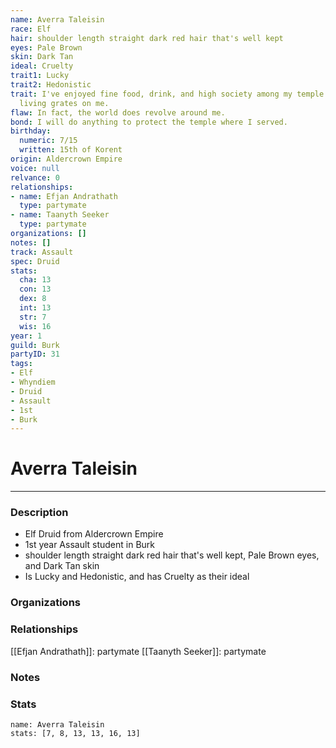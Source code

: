 ```yaml
---
name: Averra Taleisin
race: Elf
hair: shoulder length straight dark red hair that's well kept
eyes: Pale Brown
skin: Dark Tan
ideal: Cruelty
trait1: Lucky
trait2: Hedonistic
trait: I've enjoyed fine food, drink, and high society among my temple's elite. Rough
  living grates on me.
flaw: In fact, the world does revolve around me.
bond: I will do anything to protect the temple where I served.
birthday:
  numeric: 7/15
  written: 15th of Korent
origin: Aldercrown Empire
voice: null
relvance: 0
relationships:
- name: Efjan Andrathath
  type: partymate
- name: Taanyth Seeker
  type: partymate
organizations: []
notes: []
track: Assault
spec: Druid
stats:
  cha: 13
  con: 13
  dex: 8
  int: 13
  str: 7
  wis: 16
year: 1
guild: Burk
partyID: 31
tags:
- Elf
- Whyndiem
- Druid
- Assault
- 1st
- Burk
---
```

# Averra Taleisin
---
### Description
- Elf Druid from Aldercrown Empire
- 1st year Assault student in Burk
- shoulder length straight dark red hair that's well kept, Pale Brown eyes, and Dark Tan skin
- Is Lucky and Hedonistic, and has Cruelty as their ideal

### Organizations

### Relationships
[[Efjan Andrathath]]: partymate
[[Taanyth Seeker]]: partymate

### Notes

### Stats
```statblock
name: Averra Taleisin
stats: [7, 8, 13, 13, 16, 13]
```